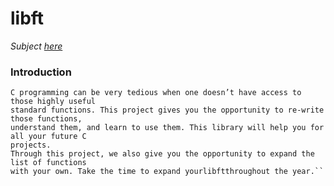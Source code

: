 # libft
_Subject [here](../subjects/libft.subject.pdf)_

### Introduction
    C programming can be very tedious when one doesn’t have access to those highly useful
    standard functions. This project gives you the opportunity to re-write those functions,
    understand them, and learn to use them. This library will help you for all your future C
    projects.
    Through this project, we also give you the opportunity to expand the list of functions
    with your own. Take the time to expand yourlibftthroughout the year.``


